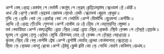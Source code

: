 

  
अग्ने॑।तम्।अ॒द्य।अश्व॑म्।न।स्तोमैः॑।क्रतु॑म्।न।भ॒द्रम्।हृ॒दि॒ऽस्पृश॑म्।ऋ॒ध्याम॑।ते॒।ओहैः॑॥  
अध॑।हि।अ॒ग्ने॒।क्रतोः॑।भ॒द्रस्य॑।दक्ष॑स्य।सा॒धोः।र॒थीः।ऋ॒तस्य॑।बृ॒ह॒तः।ब॒भूथ॑॥  
ए॒भिः।नः॒।अ॒र्कैः।भव॑।नः॒।अ॒र्वाङ्।स्वः॑।ण।ज्योतिः॑।अग्ने॑।विश्वे॑भिः।सु॒ऽमनाः॑।अनी॑कैः॥  
आ॒भिः।ते॒।अ॒द्य।गीः॒ऽभिः।गृ॒णन्तः॑।अग्ने॑।दाशे॑म।प्र।ते॒।दि॒वः।न।स्त॒न॒य॒न्ति॒।शुष्माः॑॥  
तव॑।स्वादि॑ष्ठा।अग्ने॑।सम्ऽदृ॑ष्टिः।इ॒दा।चि॒त्।अह्नः॑।इ॒दा।चि॒त्।अ॒क्तोः।श्रि॒ये।रु॒क्मः।न।रो॒च॒ते॒।उ॒पा॒के॥  
घृ॒तम्।न।पू॒तम्।त॒नूः।अ॒रे॒पाः।शुचि॑।हिर॑ण्यम्।तत्।ते॒।रु॒क्मः।न।रो॒च॒त॒।स्व॒धा॒ऽवः॒॥  
कृ॒तम्।चि॒त्।हि।स्म॒।सने॑मि।द्वेषः॑।अग्ने॑।इ॒नोषि॑।मर्ता॑त्।इ॒त्था।यज॑मानात्।ऋ॒त॒ऽवः॒॥  
शि॒वा।नः॒।स॒ख्या।सन्तु॑।भ्रा॒त्रा।अग्ने॑।दे॒वेषु॑।यु॒ष्मे इति॑।सा।नः॒।नाभिः॑।सद॑ने।सस्मि॑न्।ऊध॑म्॥  
